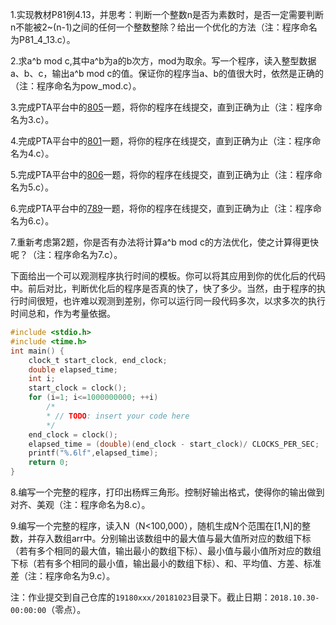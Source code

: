 1.实现教材P81例4.13，并思考：判断一个整数n是否为素数时，是否一定需要判断n不能被2~(n-1)之间的任何一个整数整除？给出一个优化的方法（注：程序命名为P81_4_13.c）。

2.求a^b mod c,其中a^b为a的b次方，mod为取余。写一个程序，读入整型数据a、b、c，输出a^b mod c的值。保证你的程序当a、b的值很大时，依然是正确的（注：程序命名为pow_mod.c）。

3.完成PTA平台中的[805](https://pintia.cn/problem-sets/14/problems/805)一题，将你的程序在线提交，直到正确为止（注：程序命名为3.c）。

4.完成PTA平台中的[801](https://pintia.cn/problem-sets/14/problems/801)一题，将你的程序在线提交，直到正确为止（注：程序命名为4.c）。

5.完成PTA平台中的[806](https://pintia.cn/problem-sets/14/problems/806)一题，将你的程序在线提交，直到正确为止（注：程序命名为5.c）。

6.完成PTA平台中的[789](https://pintia.cn/problem-sets/14/problems/789)一题，将你的程序在线提交，直到正确为止（注：程序命名为6.c）。

7.重新考虑第2题，你是否有办法将计算a^b mod c的方法优化，使之计算得更快呢？（注：程序命名为7.c）。

下面给出一个可以观测程序执行时间的模板。你可以将其应用到你的优化后的代码中。前后对比，判断优化后的程序是否真的快了，快了多少。当然，由于程序的执行时间很短，也许难以观测到差别，你可以运行同一段代码多次，以求多次的执行时间总和，作为考量依据。
```c
#include <stdio.h>
#include <time.h>
int main() {
	clock_t start_clock, end_clock;
	double elapsed_time;
	int i;
	start_clock = clock();
	for (i=1; i<=1000000000; ++i)
		/*
		* // TODO: insert your code here
		*/
	end_clock = clock();
	elapsed_time = (double)(end_clock - start_clock)/ CLOCKS_PER_SEC;
	printf("%.6lf",elapsed_time);
	return 0;
}
```
8.编写一个完整的程序，打印出杨辉三角形。控制好输出格式，使得你的输出做到对齐、美观（注：程序命名为8.c）。

9.编写一个完整的程序，读入N（N<100,000），随机生成N个范围在[1,N]的整数，并存入数组arr中。分别输出该数组中的最大值与最大值所对应的数组下标（若有多个相同的最大值，输出最小的数组下标）、最小值与最小值所对应的数组下标（若有多个相同的最小值，输出最小的数组下标）、和、平均值、方差、标准差（注：程序命名为9.c）。

注：作业提交到自己仓库的`19180xxx/20181023`目录下。截止日期：`2018.10.30-00:00:00`（零点）。
